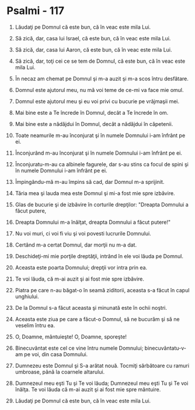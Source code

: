 # Psalmi - 117

1. Lăudaţi pe Domnul că este bun, că în veac este mila Lui. 

2. Să zică, dar, casa lui Israel, că este bun, că în veac este mila Lui. 

3. Să zică, dar, casa lui Aaron, că este bun, că în veac este mila Lui. 

4. Să zică, dar, toţi cei ce se tem de Domnul, că este bun, că în veac este mila Lui. 

5. În necaz am chemat pe Domnul şi m-a auzit şi m-a scos întru desfătare. 

6. Domnul este ajutorul meu, nu mă voi teme de ce-mi va face mie omul. 

7. Domnul este ajutorul meu şi eu voi privi cu bucurie pe vrăjmaşii mei. 

8. Mai bine este a Te încrede în Domnul, decât a Te încrede în om. 

9. Mai bine este a nădăjdui în Domnul, decât a nădăjdui în căpetenii. 

10. Toate neamurile m-au înconjurat şi în numele Domnului i-am înfrânt pe ei. 

11. Înconjurând m-au înconjurat şi în numele Domnului i-am înfrânt pe ei. 

12. Înconjuratu-m-au ca albinele fagurele, dar s-au stins ca focul de spini şi în numele Domnului i-am înfrânt pe ei. 

13. Împingându-mă m-au împins să cad, dar Domnul m-a sprijinit. 

14. Tăria mea şi lauda mea este Domnul şi mi-a fost mie spre izbăvire. 

15. Glas de bucurie şi de izbăvire în corturile drepţilor: "Dreapta Domnului a făcut putere, 

16. Dreapta Domnului m-a înălţat, dreapta Domnului a făcut putere!" 

17. Nu voi muri, ci voi fi viu şi voi povesti lucrurile Domnului. 

18. Certând m-a certat Domnul, dar morţii nu m-a dat. 

19. Deschideţi-mi mie porţile dreptăţii, intrând în ele voi lăuda pe Domnul. 

20. Aceasta este poarta Domnului; drepţii vor intra prin ea. 

21. Te voi lăuda, că m-ai auzit şi ai fost mie spre izbăvire. 

22. Piatra pe care n-au băgat-o în seamă ziditorii, aceasta s-a făcut în capul unghiului. 

23. De la Domnul s-a făcut aceasta şi minunată este în ochii noştri. 

24. Aceasta este ziua pe care a făcut-o Domnul, să ne bucurăm şi să ne veselim întru ea. 

25. O, Doamne, mântuieşte! O, Doamne, sporeşte! 

26. Binecuvântat este cel ce vine întru numele Domnului; binecuvântatu-v-am pe voi, din casa Domnului. 

27. Dumnezeu este Domnul şi S-a arătat nouă. Tocmiţi sărbătoare cu ramuri umbroase, până la coarnele altarului. 

28. Dumnezeul meu eşti Tu şi Te voi lăuda; Dumnezeul meu eşti Tu şi Te voi înălţa. Te voi lăuda că m-ai auzit şi ai fost mie spre mântuire. 

29. Lăudaţi pe Domnul că este bun, că în veac este mila Lui. 

